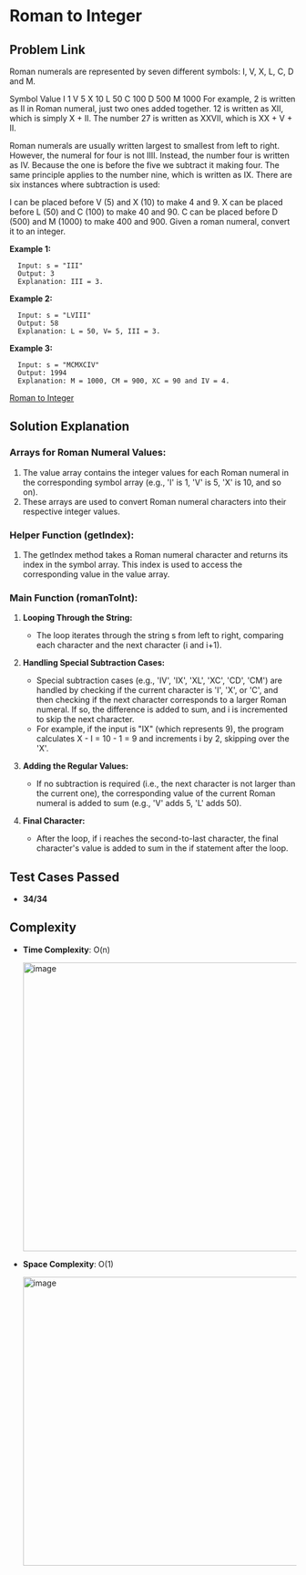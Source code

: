 # Roman to Integer

## Problem Link
Roman numerals are represented by seven different symbols: I, V, X, L, C, D and M.

Symbol       Value
I             1
V             5
X             10
L             50
C             100
D             500
M             1000
For example, 2 is written as II in Roman numeral, just two ones added together. 12 is written as XII, which is simply X + II. The number 27 is written as XXVII, which is XX + V + II.

Roman numerals are usually written largest to smallest from left to right. However, the numeral for four is not IIII. Instead, the number four is written as IV. Because the one is before the five we subtract it making four. The same principle applies to the number nine, which is written as IX. There are six instances where subtraction is used:

I can be placed before V (5) and X (10) to make 4 and 9. 
X can be placed before L (50) and C (100) to make 40 and 90. 
C can be placed before D (500) and M (1000) to make 400 and 900.
Given a roman numeral, convert it to an integer.

 
**Example 1:**

      Input: s = "III"
      Output: 3
      Explanation: III = 3.
**Example 2:**

      Input: s = "LVIII"
      Output: 58
      Explanation: L = 50, V= 5, III = 3.

**Example 3:**

      Input: s = "MCMXCIV"
      Output: 1994
      Explanation: M = 1000, CM = 900, XC = 90 and IV = 4.

[Roman to Integer](https://leetcode.com/problems/roman-to-integer/)

## Solution Explanation
### Arrays for Roman Numeral Values:

1. The value array contains the integer values for each Roman numeral in the corresponding symbol array (e.g., 'I' is 1, 'V' is 5, 'X' is 10, and so on).
2. These arrays are used to convert Roman numeral characters into their respective integer values.

### Helper Function (getIndex):

1. The getIndex method takes a Roman numeral character and returns its index in the symbol array. This index is used to access the corresponding value in the value array.
   
### Main Function (romanToInt):

1. **Looping Through the String:**
   - The loop iterates through the string s from left to right, comparing each character and the next character (i and i+1).
     
2. **Handling Special Subtraction Cases:**
   - Special subtraction cases (e.g., 'IV', 'IX', 'XL', 'XC', 'CD', 'CM') are handled by checking if the current character is 'I', 'X', or 'C', and then checking if the next character corresponds to a larger Roman numeral. If so, the difference is added to sum, and i is incremented to skip the next character.
   - For example, if the input is "IX" (which represents 9), the program calculates X - I = 10 - 1 = 9 and increments i by 2, skipping over the 'X'.
     
3. **Adding the Regular Values:**
   - If no subtraction is required (i.e., the next character is not larger than the current one), the corresponding value of the current Roman numeral is added to sum (e.g., 'V' adds 5, 'L' adds 50).
     
4. **Final Character:**
   - After the loop, if i reaches the second-to-last character, the final character's value is added to sum in the if statement after the loop.

## Test Cases Passed
- **34/34**

## Complexity
- **Time Complexity**: O(n)
  
  <img width="506" alt="image" src="https://github.com/user-attachments/assets/9143c898-0947-47aa-aac0-b8f2fdc68146">


- **Space Complexity**: O(1)
  
  <img width="506" alt="image" src="https://github.com/user-attachments/assets/f059e256-5d6a-46ec-9764-7c66c6e0d3e6">




